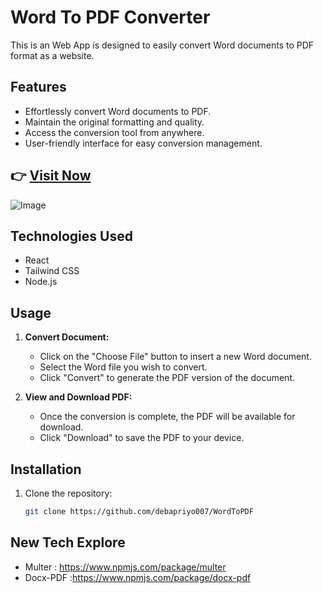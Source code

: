 
# Word To PDF Converter  
This is an Web App is  designed to easily convert Word documents to PDF format as a website.

## Features

- Effortlessly convert Word documents to PDF.
- Maintain the original formatting and quality.
- Access the conversion tool from anywhere.
- User-friendly interface for easy conversion management.

## 👉 [**Visit Now**](wordtopdf-debu.netlify.app/)

![Image]()

## Technologies Used

- React
- Tailwind CSS
- Node.js

## Usage

1. **Convert Document:**
   - Click on the "Choose File" button to insert a new Word document.
   - Select the Word file you wish to convert.
   - Click "Convert" to generate the PDF version of the document.

2. **View and Download PDF:**
   - Once the conversion is complete, the PDF will be available for download.
   - Click "Download" to save the PDF to your device.

## Installation

1. Clone the repository:
   ```bash
   git clone https://github.com/debapriyo007/WordToPDF

## New Tech Explore

- Multer : https://www.npmjs.com/package/multer
- Docx-PDF :https://www.npmjs.com/package/docx-pdf
